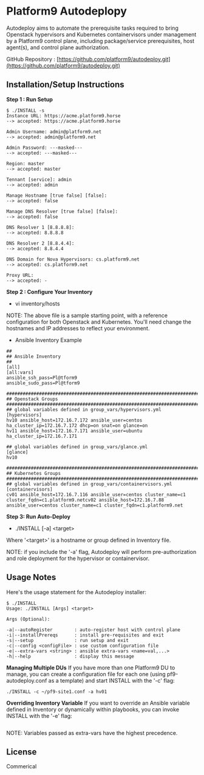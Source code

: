 # Platform9 Autodeplopy
Autodeploy aims to automate the prerequisite tasks required to bring Openstack hypervisors and Kubernetes containervisors under management by a Platform9 control plane, including package/service prerequisites, host agent(s), and control plane authorization.

GitHub Repository : [https://github.com/platform9/autodeploy.git](https://github.com/platform9/autodeploy.git)

## Installation/Setup Instructions

**Step 1 : Run Setup**
```
$ ./INSTALL -s
Instance URL: https://acme.platform9.horse
--> accepted: https://acme.platform9.horse

Admin Username: admin@platform9.net
--> accepted: admin@platform9.net

Admin Password: ---masked---
--> accepted: ---masked---

Region: master
--> accepted: master

Tennant [service]: admin
--> accepted: admin

Manage Hostname [true false] [false]:
--> accepted: false

Manage DNS Resolver [true false] [false]:
--> accepted: false

DNS Resolver 1 [8.8.8.8]:
--> accepted: 8.8.8.8

DNS Resolver 2 [8.8.4.4]:
--> accepted: 8.8.4.4

DNS Domain for Nova Hypervisors: cs.platform9.net
--> accepted: cs.platform9.net

Proxy URL:
--> accepted: -
```

**Step 2 : Configure Your Inventory**
* vi inventory/hosts 

NOTE: The above file is a sample starting point, with a reference configuration for both Openstack and Kubernetes. You'll need change the hostnames and IP addresses to reflect your environment.

* Ansible Inventory Example
```
##
## Ansible Inventory
##
[all]
[all:vars]
ansible_ssh_pass=Pl@tform9
ansible_sudo_pass=Pl@tform9

################################################################################################
## Openstack Groups
################################################################################################
## global variables defined in group_vars/hypervisors.yml
[hypervisors]
hv10 ansible_host=172.16.7.172 ansible_user=centos ha_cluster_ip=172.16.7.172 dhcp=on snat=on glance=on
hv11 ansible_host=172.16.7.171 ansible_user=ubuntu ha_cluster_ip=172.16.7.171

## global variables defined in group_vars/glance.yml
[glance]
hv10

################################################################################################
## Kubernetes Groups
################################################################################################
## global variables defined in group_vars/containervisors.yml
[containervisors]
cv01 ansible_host=172.16.7.116 ansible_user=centos cluster_name=c1 cluster_fqdn=c1.platform9.netcv02 ansible_host=172.16.7.88 ansible_user=centos cluster_name=c1 cluster_fqdn=c1.platform9.net
```

**Step 3: Run Auto-Deploy**
* ./INSTALL [-a] \<target\>

Where '\<target\>' is a hostname or group defined in Inventory file.

NOTE: if you include the '-a' flag, Autodeploy will perform pre-authorization and role deployment for the hypervisor or containervisor.

## Usage Notes
Here's the usage statement for the Autodeploy installer:
```
$ ./INSTALL
Usage: ./INSTALL [Args] <target>

Args (Optional):

-a|--autoRegister        : auto-register host with control plane
-i|--installPrereqs      : install pre-requisites and exit
-s|--setup               : run setup and exit
-c|--config <configFile> : use custom configuration file
-e|--extra-vars <string> : ansible extra-vars <name=val,...>
-h|--help                : display this message
```

**Managing Multiple DUs**
If you have more than one Platform9 DU to manage, you can create a configuration file for each one (using pf9-autodeploy.conf as a template) and start INSTALL with the '-c' flag:
```
./INSTALL -c ~/pf9-site1.conf -a hv01
```

**Overriding Inventory Variable**
If you want to override an Ansible variable defined in Inventory or dynamically within playbooks, you can invoke INSTALL with the '-e' flag:
```
```
NOTE: Variables passed as extra-vars have the highest precedence.

## License

Commerical

